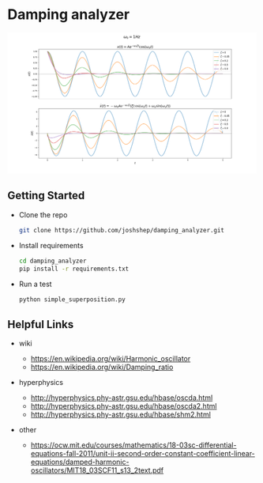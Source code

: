 # Damping analyzer #

![graph with different damping ratios](imgs/plt_indi_w0_1.0Hz.png)

## Getting Started ##

* Clone the repo
  ```bash
  git clone https://github.com/joshshep/damping_analyzer.git
  ```
* Install requirements
  ```bash
  cd damping_analyzer
  pip install -r requirements.txt
  ```
* Run a test
  ```bash
  python simple_superposition.py
  ```

## Helpful Links ##

* wiki
	* https://en.wikipedia.org/wiki/Harmonic_oscillator
	* https://en.wikipedia.org/wiki/Damping_ratio

* hyperphysics
	* http://hyperphysics.phy-astr.gsu.edu/hbase/oscda.html
	* http://hyperphysics.phy-astr.gsu.edu/hbase/oscda2.html
	* http://hyperphysics.phy-astr.gsu.edu/hbase/shm2.html

* other
	* https://ocw.mit.edu/courses/mathematics/18-03sc-differential-equations-fall-2011/unit-ii-second-order-constant-coefficient-linear-equations/damped-harmonic-oscillators/MIT18_03SCF11_s13_2text.pdf
